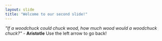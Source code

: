 ```yaml
---
layout: slide
title: "Welcome to our second slide!"
---
```

*"If a woodchuck could chuck wood, how much wood would a woodchuck chuck?"* - **Aristotle**
Use the left arrow to go back!